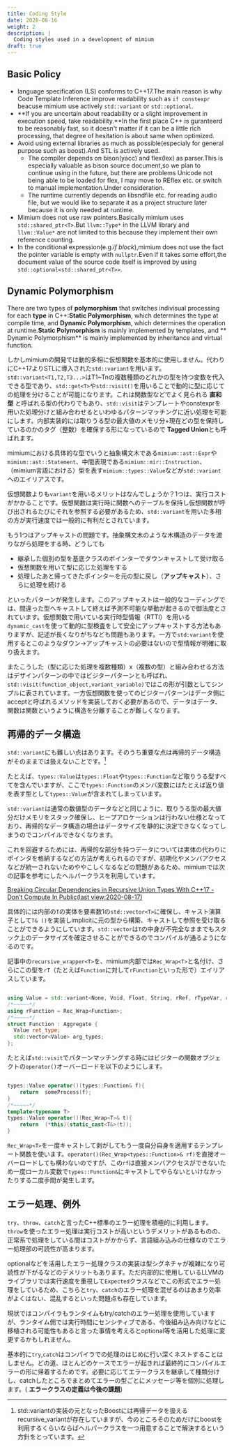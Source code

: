 ```yaml
---
title: Coding Style
date: 2020-08-16
weight: 2
description: |
  Coding styles used in a development of mimium
draft: true
---
```


## Basic Policy

- language specification (LS) conforms to C++17.The main reason is why Code Template Inference improve readability such as `if constexpr` beacuse mimium use actively `std::variant` or `std::optional`. 
- **If you are uncertain about readability or a slight improvement in execution speed, take readability.**In the first place C++ is guranteerd to be reasonably fast, so it doesn't matter if it can be a little rich processing, that degree of hesitation is about same when optimized. 
- Avoid using external libraries as much as possible(especialy for general purpose such as boost).And STL is actively used.
    - The compiler depends on bison(yacc) and flex(lex) as parser.This is especially valuable as bison source document,so we plan to continue using in the future, but there are problems Unicode not being able to be loaded for flex, I may move to REflex etc. or switch to manual implementation.Under consideration.
    - The runtime currently depends on libsndfile etc. for reading audio file, but we would like to separate it as a project structure later because it is only needed at runtime.
- Mimium does not use raw pointers.Basically mimium uses `std::shared_ptr<T>`.But `llvm::Type*` in the LLVM library and `llvm::Value*` are not limited to this because they implement their own reference counting.
- In the conditional expression(e.g.*if block*),mimium does not use the fact the pointer variable is empty with `nullptr`.Even if it takes some effort,the document value of the source code itself is improved by using `std::optional<std::shared_ptr<T>>`.

## Dynamic Polymorphism

There are two types of **polymorphism** that switches indivisual processing for each **type** in C++:**Static Polymorphism**, which determines the type at compile time, and **Dynamic Polymorphism**, which determines the operation at runtime.**Static Polymorphism** is mainly implemented by templates, and ** Dynamic Polymorphism** is mainly implemented by inheritance and virtual function.

しかしmimiumの開発では動的多相に仮想関数を基本的に使用しません。代わりにC++17よりSTLに導入された`std::variant`を用います。`std::variant<T1,T2,T3...>`はT1~Tnの複数種類のどれかの型を持つ変数を代入できる型であり、`std::get<T>`や`std::visit()`を用いることで動的に型に応じての処理を分けることが可能になります。これは関数型などでよく見られる **直和型** と呼ばれる型の代わりでもあり、`std::visit`はテンプレートやconstexprを用いた処理分けと組み合わせるといわゆるパターンマッチングに近い処理を可能にします。内部実装的には取りうる型の最大値のメモリ分+現在どの型を保持しているのかのタグ（整数）を確保する形になっているので **Tagged Union**とも呼ばれます。

mimiumにおける具体的な型でいうと抽象構文木である`mimium::ast::Expr`や`mimium::ast::Statement`、中間表現である`mimium::mir::Instruction`、（mimium言語における）型を表す`mimium::types::Value`などが`std::variant`へのエイリアスです。

仮想関数よりも`variant`を用いるメリットはなんでしょうか？1つは、実行コストがかかることです。仮想関数は実行時に関数へのテーブルを保持し仮想関数が呼び出されるたびにそれを参照する必要があるため、`std::variant`を用いた多相の方が実行速度では一般的に有利だとされています。

もう1つはアップキャストの問題です。抽象構文木のような木構造のデータを渡りながら処理をする時、どうしても

- 継承した個別の型を基底クラスのポインターでダウンキャストして受け取る
- 仮想関数を用いて型に応じた処理をする
- 処理したあと帰ってきたポインターを元の型に戻し（**アップキャスト**）、さらに処理を続ける

といったパターンが発生します。このアップキャストは一般的なコーディングでは、間違った型へキャストして終えば予測不可能な挙動が起きるので御法度とされています。仮想関数で用いている実行時型情報（RTTI）を用いる`dynamic_cast`を使って動的に型検査をして安全にアップキャストする方法もありますが、記述が長くなりがちなども問題もあります。一方で`std:variant`を使用するとこのようなダウン→アップキャストの必要はないので型情報が明確に取り扱えます。

またこうした（型に応じた処理を複数種類）x（複数の型）と組み合わせる方法はデザインパターンの中ではビジターパターンとも呼ばれ、 `std::visit(function_object,variant_variable)`ではこの形が引数としてシンプルに表されています。一方仮想関数を使ってのビジターパターンはデータ側にacceptと呼ばれるメソッドを実装しておく必要があるので、データはデータ、関数は関数というように構造を分離することが難しくなります。

## 再帰的データ構造

`std::variant`にも難しい点はあります。そのうち重要な点は再帰的データ構造がそのままでは扱えないことです。[^boostrv]

[^boostrv]: std::variantの実装の元となったBoostには再帰データを扱えるrecursive_variantが存在していますが、今のところそのためだけにboostを利用するくらいならばヘルパークラスを一つ用意することで解決するという方針をとっています。

たとえば、`types::Value`は`types::Float`や`types::Function`など取りうる型すべてを含んでいますが、ここで`types::Function`のメンバ変数にはたとえば返り値を表す型として`types::Value`が含まれてしまっています。

`std::variant`は通常の数値型のデータなどと同じように、取りうる型の最大値分だけメモリをスタック確保し、ヒープアロケーションは行わない仕様となっており、再帰的なデータ構造の場合はデータサイズを静的に決定できなくなってしまうのでコンパイルできなくなります。

これを回避するためには、再帰的な部分を持つデータについては実体の代わりにポインタを格納するなどの方法が考えられるのですが、初期化やメンバアクセスなどが統一されないためややこしくなるなどの問題があるため、mimiumでは次の記事を参考にしたヘルパークラスを利用しています。

[Breaking Circular Dependencies in Recursive Union Types With C++17 - Don’t Compute In Public(last view:2020-08-17)](https://medium.com/@dennis.luxen/breaking-circular-dependencies-in-recursive-union-types-with-c-17-the-curious-case-of-4ab00cfda10d)

具体的には内部の`T`の実体を要素数1の`std::vector<T>`に確保し、キャスト演算子として`T& ()`を実装しimplicitに元の型から構築、キャストして参照を受け取ることができるようにしています。`std::vector`は`T`の中身が不完全なままでもスタック上のデータサイズを確定させることができるのでコンパイルが通るようになるのです。

記事中の`recursive_wrapper<T>`を、mimium内部では`Rec_Wrap<T>`と名付け、さらにこの型を`rT`（たとえば`Function`に対して`rFunction`といった形で）エイリアスしています。


```cpp

using Value = std::variant<None, Void, Float, String, rRef, rTypeVar, rPointer, rFunction,rClosure, rArray, rStruct, rTuple, rAlias>;
/*~~~~~*/
using rFunction = Rec_Wrap<Function>;
/*~~~~~*/
struct Function : Aggregate {
  Value ret_type;
  std::vector<Value> arg_types;
};

```

たとえば`std::visit`でパターンマッチングする時にはビジターの関数オブジェクトの`operator()`オーバーロードを以下のようにします。

```cpp

types::Value operator()(types::Function& f){
    return  someProcess(f);
}
/*~~~~~*/
template<typename T>
types::Value operator()(Rec_Wrap<T>& t){
    return  (*this)(static_cast<T&>(t));
}

```

`Rec_Wrap<T>`を一度キャストして剥がしてもう一度自分自身を適用するテンプレート関数を使います。`operator()(Rec_Wrap<types::Function>& rf)`を直接オーバーロードしても構わないのですが、この`rf`は直接メンバアクセスができないため一度ローカル変数で`types::Function&`にキャストしてやらないといけなかったりする二度手間が発生します。

## エラー処理、例外

`try`、`throw`、`catch`と言ったC++標準のエラー処理を積極的に利用します。`throw`を使ったエラー処理は実行コストが高いというデメリットがあるものの、正常系で処理をしている間はコストがかからず、言語組み込みの仕様なのでエラー処理部の可読性が高まります。

optionalなどを活用したエラー処理クラスの実装は型シグネチャが複雑になり可読性が下がるなどのデメリットもあります。ただ内部的に使用しているLLVMのライブラリでは実行速度を重視して`Expected`クラスなどでこの形式でエラー処理をしているため、こちらと`try`、`catch`のエラー処理を混ぜるのはあまり効率がよくはない、混乱するといった問題点も存在しています。

現状ではコンパイラもランタイムもtry/catchのエラー処理を使用していますが、ランタイム側では実行時間にセンシティブである、今後組み込み向けなどに移植される可能性もあると言った事情を考えるとoptional等を活用した処理に変更するかもしれません。

基本的に`try`,`catch`はコンパイラでの処理のはじめに行い深くネストすることはしません。どの道、ほとんどのケースでエラーが起きれば最終的にコンパイルエラーの形に帰着するためです。必要に応じてエラークラスを継承して種類分けし、catchしたところでまとめてエラーの型ごとにメッセージ等を個別に処理します。( **エラークラスの定義は今後の課題**)